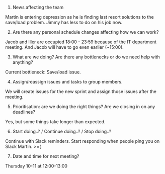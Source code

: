 1. News affecting the team

Martin is entering depression as he is finding last resort solutions to the save/load problem.
Jimmy has less to do on his job now.

2. Are there any personal schedule changes affecting how we can work?

Jacob and Iller are occupied 18:00 - 23:59 because of the IT department meeting.
And Jacob will have to go even earlier (~15:00).

3. What are we doing? Are there any bottlenecks or do we need help with anything?

Current bottleneck: Save/load issue.

4. Assign/reassign issues and tasks to group members.

We will create issues for the new sprint and assign those issues after the meeting.

5. Prioritisation: are we doing the right things? Are we closing in on any deadlines?

Yes, but some things take longer than expected.

6. Start doing..? / Continue doing..? / Stop doing..?

Continue with Slack reminders.
Start responding when people ping you on Slack Martin. >=(

7. Date and time for next meeting?

Thursday 10-11 at 12:00-13:00
